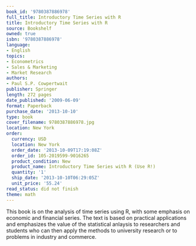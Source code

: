 ```yaml
---
book_id: '9780387886978'
full_title: Introductory Time Series with R
title: Introductory Time Series with R
source: Bookshelf
owned: true
isbn: '9780387886978'
language:
- English
topics:
- Econometrics
- Sales & Marketing
- Market Research
authors:
- Paul S.P. Cowpertwait
publisher: Springer
length: 272 pages
date_published: '2009-06-09'
format: Paperback
purchase_date: '2013-10-10'
type: book
cover_filename: 9780387886978.jpg
location: New York
order:
  currency: USD
  location: New York
  order_date: '2013-10-09T17:19:08Z'
  order_id: 105-2019599-9016265
  product_condition: New
  product_name: Introductory Time Series with R (Use R!)
  quantity: '1'
  ship_date: '2013-10-10T06:29:05Z'
  unit_price: '55.24'
read_status: did not finish
theme: math
---
```

This book is on the analysis of time series using R, with some emphasis on economic and financial series. The text is based on practical applications and emphasizes the value of the statistical anlaysis to researchers and students who can then apply the methods to university research or to problems in industry and commerce.

